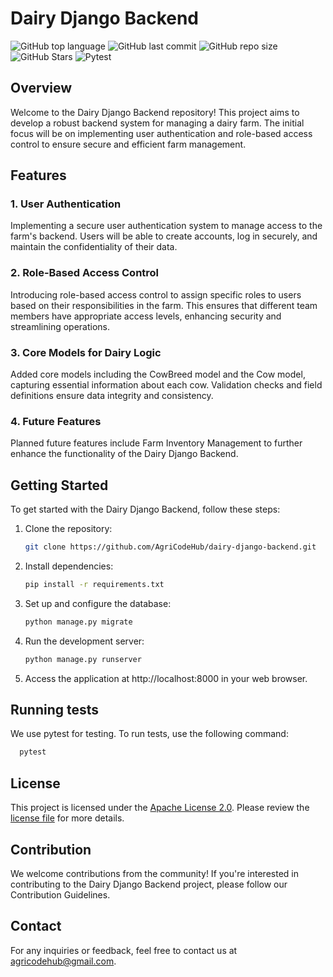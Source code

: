 # Dairy Django Backend

![GitHub top language](https://img.shields.io/github/languages/top/AgriCodeHub/dairy-django-backend)
![GitHub last commit](https://img.shields.io/github/last-commit/AgriCodeHub/dairy-django-backend)
![GitHub repo size](https://img.shields.io/github/repo-size/AgriCodeHub/dairy-django-backend)
![GitHub Stars](https://img.shields.io/github/stars/AgriCodeHub/dairy-django-backend)
![Pytest](https://img.shields.io/badge/tests-pytest-green)


## Overview

Welcome to the Dairy Django Backend repository! This project aims to develop a robust backend system for managing a dairy farm. The initial focus will be on implementing user authentication and role-based access control to ensure secure and efficient farm management.

## Features

### 1. User Authentication

Implementing a secure user authentication system to manage access to the farm's backend. Users will be able to create accounts, log in securely, and maintain the confidentiality of their data.

### 2. Role-Based Access Control

Introducing role-based access control to assign specific roles to users based on their responsibilities in the farm. This ensures that different team members have appropriate access levels, enhancing security and streamlining operations.

### 3. Core Models for Dairy Logic

Added core models including the CowBreed model and the Cow model, capturing essential information about each cow. Validation checks and field definitions ensure data integrity and consistency.

### 4. Future Features

Planned future features include Farm Inventory Management to further enhance the functionality of the Dairy Django Backend.


## Getting Started

To get started with the Dairy Django Backend, follow these steps:

1. Clone the repository:
   ```bash
   git clone https://github.com/AgriCodeHub/dairy-django-backend.git

2. Install dependencies:
    ```bash
    pip install -r requirements.txt

3. Set up and configure the database:
    ```bash
    python manage.py migrate

4. Run the development server:
    ```bash
    python manage.py runserver

5. Access the application at http://localhost:8000 in your web  browser.


## Running tests
We use pytest for testing. To run tests, use the following command:

```bash
  pytest
```

## License
This project is licensed under the [Apache License 2.0](./LICENSE). Please review the [license file](./LICENSE) for more details.


## Contribution
We welcome contributions from the community! If you're interested in contributing to the Dairy Django Backend project, please follow our Contribution Guidelines.

## Contact
For any inquiries or feedback, feel free to contact us at agricodehub@gmail.com.

